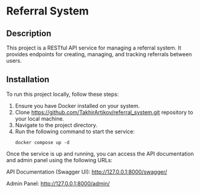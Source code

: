 # Referral System

## Description
This project is a RESTful API service for managing a referral system. It provides endpoints for creating, managing, and tracking referrals between users.

## Installation
To run this project locally, follow these steps:

1. Ensure you have Docker installed on your system.
2. Clone https://github.com/TakhirArtikov/referral_system.git repository to your local machine.
3. Navigate to the project directory.
4. Run the following command to start the service:
   ```shell
   docker compose up -d
Once the service is up and running, you can access the API documentation and admin panel using the following URLs:


API Documentation (Swagger UI): http://127.0.0.1:8000/swagger/


Admin Panel: http://127.0.0.1:8000/admin/